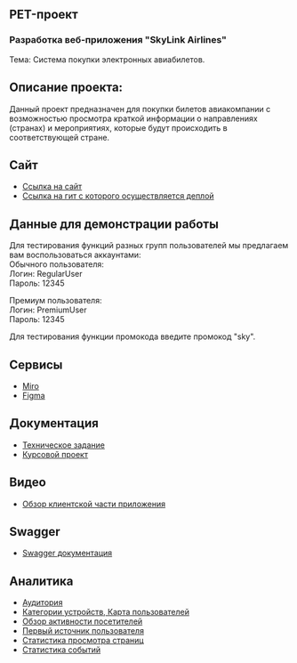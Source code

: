 ## PET-проект
### Разработка веб-приложения "SkyLink Airlines"
Тема:  Система покупки электронных авиабилетов.
## Описание проекта:
Данный проект предназначен для покупки билетов авиакомпании с возможностью просмотра краткой информации о направлениях (странах) и мероприятиях, которые будут происходить в соответствующей стране.
## Сайт
* [Ссылка на сайт](http://1613979-ci26482.twc1.net:8080/main)
* [Ссылка на гит с которого осуществляется деплой](https://github.com/ErronMeesh/TPspringHOST)

## Данные для демонстрации работы
Для тестирования функций разных групп пользователей мы предлагаем вам воспользоваться аккаунтами:  
Обычного пользователя:  
Логин: RegularUser  
Пароль: 12345  

Премиум пользователя:  
Логин: PremiumUser  
Пароль: 12345  

Для тестирования функции промокода введите промокод "sky".

## Сервисы

*	[Miro](https://miro.com/app/board/uXjVMei1diI=/?share_link_id=979339232749)
*	[Figma](https://www.figma.com/file/bekrxpcynVxZkDQQPqe1AC/Untitled?node-id=0%3A1&t=yazoRJCk2nWvnVm9-1)
  
## Документация
*	[Техническое задание](https://github.com/ErronMeesh/TP-4.1-1/blob/main/documentation/Tekhnicheskoe_zadanie.pdf)
*	[Курсовой проект](https://github.com/ErronMeesh/TP-4.1-1/blob/main/documentation/Kursovoy_proekt.pdf)

## Видео
* [Обзор клиентской части приложения](https://drive.google.com/drive/folders/1jZyPDKNeObwtjBFFNHRWF2BoGR_oy4_F?usp=sharing)

## Swagger
*	[Swagger документация](http://1613979-ci26482.twc1.net:8080/swagger-ui/index.html)

## Аналитика
*	[Аудитория](https://github.com/ErronMeesh/TP-4.1-1/blob/main/Analytics/%D0%90%D1%83%D0%B4%D0%B8%D1%82%D0%BE%D1%80%D0%B8%D1%8F.png)
*	[Категории устройств, Карта пользователей](https://github.com/ErronMeesh/TP-4.1-1/blob/main/Analytics/%D0%9A%D0%B0%D1%82%D0%B5%D0%B3%D0%BE%D1%80%D0%B8%D0%B8%20%D1%83%D1%81%D1%82%D1%80%D0%BE%D0%B9%D1%81%D1%82%D0%B2%2C%20%D0%BA%D0%B0%D1%80%D1%82%D0%B0%20%D0%BF%D0%BE%D0%BB%D1%8C%D0%B7%D0%BE%D0%B2%D0%B0%D1%82%D0%B5%D0%BB%D0%B5%D0%B9.png)
*	[Обзор активности посетителей](https://github.com/ErronMeesh/TP-4.1-1/blob/main/Analytics/%D0%9E%D0%B1%D0%B7%D0%BE%D1%80%20%D0%B0%D0%BA%D1%82%D0%B8%D0%B2%D0%BD%D0%BE%D1%81%D1%82%D0%B8%20%D0%BF%D0%BE%D1%81%D0%B5%D1%82%D0%B8%D1%82%D0%B5%D0%BB%D0%B5%D0%B9.png)
*	[Первый источник пользователя](https://github.com/ErronMeesh/TP-4.1-1/blob/main/Analytics/%D0%9F%D0%B5%D1%80%D0%B2%D1%8B%D0%B9%20%D0%B8%D1%81%D1%82%D0%BE%D1%87%D0%BD%D0%B8%D0%BA%20%D0%BF%D0%BE%D0%BB%D1%8C%D0%B7%D0%BE%D0%B2%D0%B0%D1%82%D0%B5%D0%BB%D1%8F.png)
*	[Статистика просмотра страниц](https://github.com/ErronMeesh/TP-4.1-1/blob/main/Analytics/%D0%A1%D1%82%D0%B0%D1%82%D0%B8%D1%81%D1%82%D0%B8%D0%BA%D0%B0%20%D0%BF%D1%80%D0%BE%D1%81%D0%BC%D0%BE%D1%82%D1%80%D0%B0%20%D1%81%D1%82%D1%80%D0%B0%D0%BD%D0%B8%D1%86.png)
*	[Статистика событий](https://github.com/ErronMeesh/TP-4.1-1/blob/main/Analytics/%D0%A1%D1%82%D0%B0%D1%82%D0%B8%D1%81%D1%82%D0%B8%D0%BA%D0%B0%20%D1%81%D0%BE%D0%B1%D1%8B%D1%82%D0%B8%D0%B9%20%D0%B2%20%D0%BF%D1%80%D0%B8%D0%BB%D0%BE%D0%B6%D0%B5%D0%BD%D0%B8%D0%B8.png)

